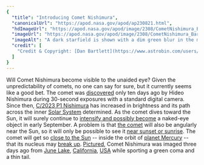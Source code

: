 ```yaml
---
{
  "title": "Introducing Comet Nishimura",
  "canonicalUrl": "https://apod.nasa.gov/apod/ap230821.html",
  "hdImageUrl": "https://apod.nasa.gov/apod/image/2308/CometNishimura_Bartlett_2062.jpg",
  "imageUrl": "https://apod.nasa.gov/apod/image/2308/CometNishimura_Bartlett_1080.jpg",
  "imageAlt": "A dark starfield is shown with a dim green blur in the middle. Faintly extending from the green blur is a tail toward the left. Please see the explanation for more detailed information.",
  "credit": [
    "Credit & Copyright: [Dan Bartlett](https://www.astrobin.com/users/h2ologg/)"
  ]
}
---
```


Will Comet Nishimura become visible to the unaided eye? Given the unpredictability of comets, no one can say for sure, but it currently seems like a good bet. The comet was [discovered](http://www.cbat.eps.harvard.edu/iau/cbet/005200/CBET005285.txt) only ten days ago by Hideo Nishimura during 30-second exposures with a standard digital camera. Since then, [C/2023 P1 Nishimura](https://www.universetoday.com/162802/comet-p1-nishimura-could-be-bright-over-the-next-few-weeks/) has increased in brightness and its path across the inner [Solar System](https://solarsystem.nasa.gov/solar-system/our-solar-system/in-depth/) determined. As the comet dives toward the Sun, it will surely continue to [intensify and possibly become](http://aerith.net/comet/catalog/2023P1/2023P1.html) a naked-eye object in early September. A problem is that [the comet](https://earthsky.org/tonight/new-comet-c-2023-p1-nishimura-bright-august-september-october-2023/) will also be angularly near the Sun, so it will only be possible to see it [near sunset or sunrise](https://m.media-amazon.com/images/I/61MnQVQct8L._AC_UF894,1000_QL80_.jpg). The comet will get so [close to the Sun](https://www.facebook.com/photo?fbid=700742702067209&set=a.419550426853106) -- inside the orbit of [planet Mercury](https://spaceplace.nasa.gov/all-about-mercury/) -- that its nucleus may [break up](https://apod.nasa.gov/apod/ap200416.html). [Pictured](https://www.astrobin.com/t57un4/B/), Comet Nishimura was imaged three days ago from [June Lake](https://youtu.be/upj8BRfn0yU), [California](https://en.wikipedia.org/wiki/California), [USA](https://en.wikipedia.org/wiki/United_States) while sporting a green coma and a thin tail.
